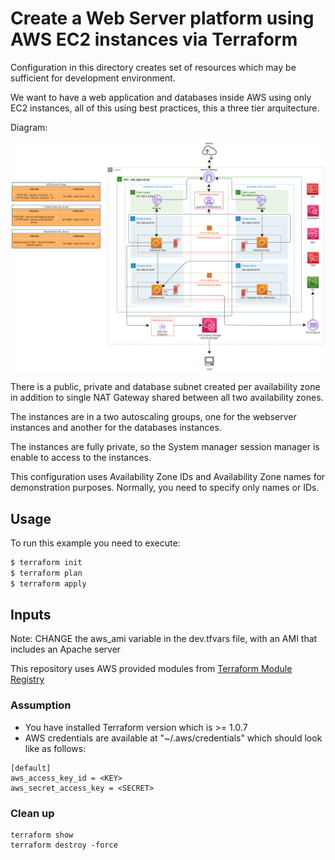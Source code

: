 # Create a Web Server platform using AWS EC2 instances via Terraform

Configuration in this directory creates set of resources which may be sufficient for development environment.

We want to have a web application and databases inside AWS using only EC2 instances, all of this using best practices,
this a three tier arquitecture.

Diagram:

<p align="center">
  <img src="./pics/diagram.png" alt="Diagram infrastructure" style="width: 500px;"/>
</p>

There is a public, private and database subnet created per availability zone in addition to single NAT Gateway shared between all two availability zones.

The instances are in a two autoscaling groups, one for the webserver instances and another for the databases instances.

The instances are fully private, so the System manager session manager is enable to access to the instances.

This configuration uses Availability Zone IDs and Availability Zone names for demonstration purposes. Normally, you need to specify only names or IDs.

## Usage

To run this example you need to execute:

```bash
$ terraform init
$ terraform plan
$ terraform apply
```

## Inputs

Note: CHANGE the aws_ami variable in the dev.tfvars file, with an AMI that includes an Apache server

This repository uses AWS provided modules from [Terraform Module Registry](https://registry.terraform.io/)

### Assumption
- You have installed Terraform version which is >= 1.0.7
- AWS credentials are available at "~/.aws/credentials" which should look like as follows:
```
[default]
aws_access_key_id = <KEY>
aws_secret_access_key = <SECRET>
```
### Clean up
```
terraform show
terraform destroy -force
```
